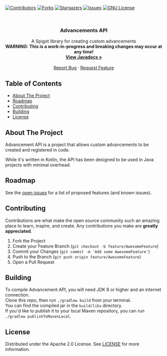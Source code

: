 [![Contributors][contributors-shield]][contributors-url]
[![Forks][forks-shield]][forks-url]
[![Stargazers][stars-shield]][stars-url]
[![Issues][issues-shield]][issues-url]
[![GNU License][license-shield]][license-url]




<!-- PROJECT LOGO -->
<br />
<p style="text-align: center;">
  <!-- <a href="https://github.com/Insprill/advancements-api">
     <img src="logo.png" alt="Logo" width="500" height="500">
  </a> -->

  <h3 align="center">Advancements API</h3>

  <p style="text-align: center;">
    A Spigot library for creating custom advancements
    <br />
    <b>WARNING: This is a work-in-progress and breaking changes may occur at any time!</b>
    <br />
    <a href="https://javadoc.io/doc/net.insprill/advancements-api"><strong>View Javadocs »</strong></a>
    <br />
    <br />
    <a href="https://github.com/Insprill/advancements-api/issues">Report Bug</a>
    ·
    <a href="https://github.com/Insprill/advancements-api/issues">Request Feature</a>
  </p>




<!-- TABLE OF CONTENTS -->

## Table of Contents

* [About The Project](#about-the-project)
* [Roadmap](#roadmap)
* [Contributing](#contributing)
* [Building](#building)
* [License](#license)




<!-- ABOUT THE PROJECT -->

## About The Project

Advancement API is a project that allows custom advancements to be created and registered in code.  

While it's written in Kotlin, the API has been designed to be used in Java projects with minimal overhead.




<!-- ROADMAP -->

## Roadmap

See the [open issues](https://github.com/Insprill/advancements-api/issues) for a list of proposed features (and known issues).




<!-- CONTRIBUTING -->

## Contributing

Contributions are what make the open source community such an amazing place to learn, inspire, and create. Any
contributions you make are **greatly appreciated**.

1. Fork the Project
2. Create your Feature Branch (`git checkout -b feature/AwesomeFeature`)
3. Commit your Changes (`git commit -m 'Add some AwesomeFeature'`)
4. Push to the Branch (`git push origin feature/AwesomeFeature`)
5. Open a Pull Request




<!-- BUILDING -->

## Building

To compile Advancement API, you will need JDK 8 or higher and an internet connection.  
Clone this repo, then run `./gradlew build` from your terminal.  
You can find the compiled jar in the `build/libs` directory.  
If you'd like to publish it to your local Maven repository, you can run `./gradlew publishToMavenLocal`.




<!-- LICENSE -->

## License

Distributed under the Apache 2.0 License. See [LICENSE][license-url] for more information.




<!-- MARKDOWN LINKS & IMAGES -->
<!-- https://www.markdownguide.org/basic-syntax/#reference-style-links -->

[contributors-shield]: https://img.shields.io/github/contributors/Insprill/advancements-api.svg?style=for-the-badge
[contributors-url]: https://github.com/Insprill/advancements-api/graphs/contributors
[forks-shield]: https://img.shields.io/github/forks/Insprill/advancements-api.svg?style=for-the-badge
[forks-url]: https://github.com/Insprill/advancements-api/network/members
[stars-shield]: https://img.shields.io/github/stars/Insprill/advancements-api.svg?style=for-the-badge
[stars-url]: https://github.com/Insprill/advancements-api/stargazers
[issues-shield]: https://img.shields.io/github/issues/Insprill/advancements-api.svg?style=for-the-badge
[issues-url]: https://github.com/Insprill/advancements-api/issues
[license-shield]: https://img.shields.io/github/license/Insprill/advancements-api.svg?style=for-the-badge
[license-url]: https://github.com/Insprill/advancements-api/blob/master/LICENSE
